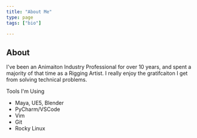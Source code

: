 ```yaml
---
title: "About Me"
type: page
tags: ["bio"]

---
```



## About

I've been an Animaiton Industry Professional for over 10 years, and spent a majority of that time as a Rigging Artist. 
I really enjoy the gratifcaiton I get from solving technical problems. 

Tools I'm Using
- Maya, UE5, Blender
- PyCharm/VSCode
- Vim
- Git
- Rocky Linux
